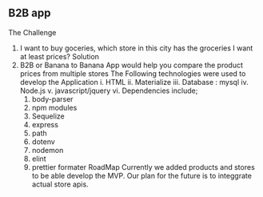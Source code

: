 ## B2B app
The Challenge
1. I want to buy goceries, which store in this city has the groceries I want at least prices?
Solution
1. B2B  or Banana to Banana App would help you compare the product prices from multiple stores
The Following technologies were used to develop the Application
i. HTML
ii. Materialize
iii. Database : mysql
iv. Node.js
v. javascript/jquery
vi. Dependencies include;
    1. body-parser
    2. npm modules
    3. Sequelize
    4. express
    5. path
    6. dotenv
    7. nodemon
    8. elint
    9. prettier formater
RoadMap
Currently we added products and stores to be able develop the MVP. Our plan for the future is to integgrate actual store apis.